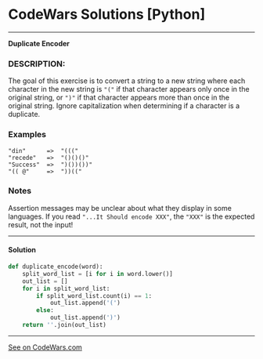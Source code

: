 # CodeWars Solutions [Python]
___
__Duplicate Encoder__
### DESCRIPTION:

The goal of this exercise is to convert a string to a new string where each character in the new string is `"("` if that character appears only once in the original string, or `")"` if that character appears more than once in the original string. Ignore capitalization when determining if a character is a duplicate.

### Examples
```
"din"      =>  "((("
"recede"   =>  "()()()"
"Success"  =>  ")())())"
"(( @"     =>  "))((" 
```
### Notes
Assertion messages may be unclear about what they display in some languages. If you read `"...It Should encode XXX"`, the `"XXX"` is the expected result, not the input!


___
#### Solution

```Python
def duplicate_encode(word):
    split_word_list = [i for i in word.lower()]
    out_list = []
    for i in split_word_list:
        if split_word_list.count(i) == 1:
            out_list.append('(')
        else:
            out_list.append(')')
    return ''.join(out_list)
```
___
[See on CodeWars.com](https://www.codewars.com/kata/54b42f9314d9229fd6000d9c)
